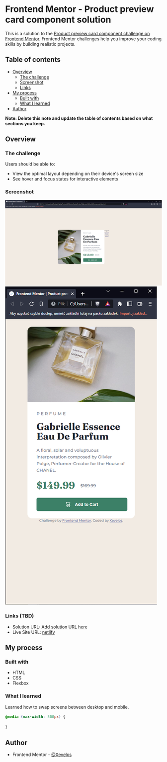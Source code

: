 # Frontend Mentor - Product preview card component solution

This is a solution to the [Product preview card component challenge on Frontend Mentor](https://www.frontendmentor.io/challenges/product-preview-card-component-GO7UmttRfa). Frontend Mentor challenges help you improve your coding skills by building realistic projects. 

## Table of contents

- [Overview](#overview)
  - [The challenge](#the-challenge)
  - [Screenshot](#screenshot)
  - [Links](#links)
- [My process](#my-process)
  - [Built with](#built-with)
  - [What I learned](#what-i-learned)
- [Author](#author)

**Note: Delete this note and update the table of contents based on what sections you keep.**

## Overview

### The challenge

Users should be able to:

- View the optimal layout depending on their device's screen size
- See hover and focus states for interactive elements

### Screenshot

![Desktop](https://github.com/Xevelos/Frontend-Mentor-Challenges/blob/main/Newbie/Product%20preview%20card%20component/screenshots/desktop.PNG)
![Mobile](https://github.com/Xevelos/Frontend-Mentor-Challenges/blob/main/Newbie/Product%20preview%20card%20component/screenshots/mobile.PNG)

### Links (TBD)

- Solution URL: [Add solution URL here](https://your-solution-url.com)
- Live Site URL: [netlify](https://snazzy-chaja-211a4d.netlify.app)

## My process

### Built with

- HTML
- CSS
- Flexbox

### What I learned

Learned how to swap screens between desktop and mobile.

```css
@media (max-width: 500px) {

}
```

## Author

- Frontend Mentor - [@Xevelos](https://www.frontendmentor.io/profile/Xevelos)
